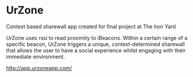 # UrZone
Context based sharewall app created for final project at The Iron Yard

UrZone uses rssi to read proximity to iBeacons.  Within a certain range of a specific beacon, UrZone triggers a unique, context-determined sharewall that allows the user to have a social experience whilst engaging with their immediate environment.

http://app.urzoneapp.com/

